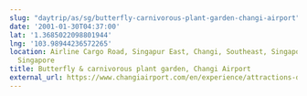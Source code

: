 ```yaml
---
slug: "daytrip/as/sg/butterfly-carnivorous-plant-garden-changi-airport"
date: '2001-01-30T04:37:00'
lat: '1.3685022098801944'
lng: '103.98944236572265'
location: Airline Cargo Road, Singapur East, Changi, Southeast, Singapore, 819480,
  Singapore
title: Butterfly & carnivorous plant garden, Changi Airport
external_url: https://www.changiairport.com/en/experience/attractions-directory/butterfly-garden.html
---
```



